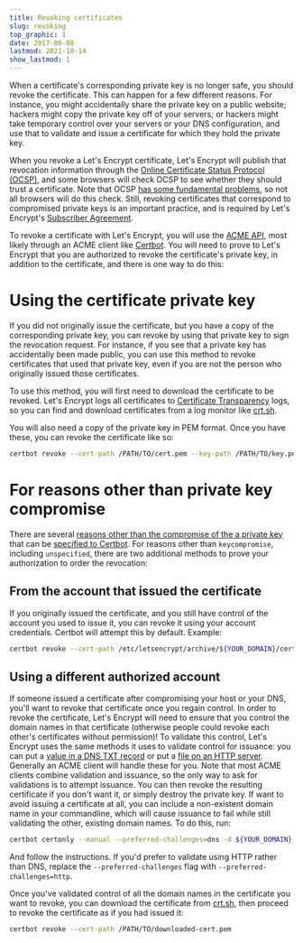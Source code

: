 ```yaml
---
title: Revoking certificates
slug: revoking
top_graphic: 1
date: 2017-06-08
lastmod: 2021-10-14
show_lastmod: 1
---
```



When a certificate's corresponding private key is no longer
safe, you should revoke the certificate. This can happen for a few different
reasons. For instance, you might accidentally share the private key on a public website;
hackers might copy the private key off of your servers; or hackers might take
temporary control over your servers or your DNS configuration, and use that to
validate and issue a certificate for which they hold the private key.

When you revoke a Let's Encrypt certificate, Let's Encrypt will publish that revocation
information through the [Online Certificate Status Protocol
(OCSP)](https://en.wikipedia.org/wiki/Online_Certificate_Status_Protocol), and
some browsers will check OCSP to see whether they should trust a certificate.
Note that OCSP [has some fundamental
problems](https://www.imperialviolet.org/2011/03/18/revocation.html), so not
all browsers will do this check. Still, revoking certificates that correspond to
compromised private keys is an important practice, and is required by Let's Encrypt's
[Subscriber Agreement](/repository).

To revoke a certificate with Let's Encrypt, you will use the [ACME
API](https://github.com/letsencrypt/boulder/blob/master/docs/acme-divergences.md),
most likely through an ACME client like [Certbot](https://certbot.eff.org/).
You will need to prove to Let's Encrypt that you are authorized to revoke the
certificate's private key, in addition to the certificate, and there is one
way to do this:

# Using the certificate private key

If you did not originally issue the certificate, but you have a copy of the
corresponding private key, you can revoke by using that private key to sign the revocation
request. For instance, if you see that a private key has accidentally been made
public, you can use this method to revoke certificates that used that private
key, even if you are not the person who originally issued those certificates.

To use this method, you will first need to download the certificate to be
revoked. Let's Encrypt logs all certificates to [Certificate
Transparency](https://www.certificate-transparency.org/) logs, so you can find
and download certificates from a log monitor like
[crt.sh](https://crt.sh/).

You will also need a copy of the private key in PEM format. Once you have these,
you can revoke the certificate like so:

```bash
certbot revoke --cert-path /PATH/TO/cert.pem --key-path /PATH/TO/key.pem --reason keycompromise
```

# For reasons other than private key compromise

There are several [reasons other than the compromise of the a private
key](https://en.wikipedia.org/wiki/Certificate_revocation_list#Reasons_for_revocation)
that can be [specified to Certbot](https://certbot.eff.org/docs/using.html#revoking-certificates).
For reasons other than `keycompromise`, including `unspecified`, there are two
additional methods to prove your authorization to order the revocation:

## From the account that issued the certificate

If you originally issued the certificate, and you still have control
of the account you used to issue it, you can revoke it using your account
credentials. Certbot will attempt this by default. Example:

```bash
certbot revoke --cert-path /etc/letsencrypt/archive/${YOUR_DOMAIN}/cert1.pem
```

## Using a different authorized account

If someone issued a certificate after compromising your host or your DNS, you'll
want to revoke that certificate once you regain control. In order to revoke the
certificate, Let's Encrypt will need to ensure that you control the domain names
in that certificate (otherwise people could revoke each other's certificates
without permission)! To validate this control, Let's Encrypt uses the same
methods it uses to validate control for issuance: you can
put a [value in a DNS TXT
record](https://tools.ietf.org/html/rfc8555#section-8.4) or
put a [file on an HTTP server](https://tools.ietf.org/html/rfc8555#section-8.3).
Generally an ACME client will handle these for you. Note that most ACME clients
combine validation and issuance, so the only way to ask for validations is to
attempt issuance. You can then revoke the resulting certificate if you don't
want it, or simply destroy the private key. If want to avoid issuing a
certificate at all, you can include a non-existent domain name in your
commandline, which will cause issuance to fail while still validating the other,
existing domain names. To do this, run:

```bash
certbot certonly --manual --preferred-challenges=dns -d ${YOUR_DOMAIN} -d nonexistent.${YOUR_DOMAIN}
```

And follow the instructions. If you'd prefer to validate using HTTP rather than
DNS, replace the `--preferred-challenges` flag with
`--preferred-challenges=http`.

Once you've validated control of all the domain names in the certificate you want
to revoke, you can download the certificate from [crt.sh](https://crt.sh/),
then proceed to revoke the certificate as if you had issued it:

```bash
certbot revoke --cert-path /PATH/TO/downloaded-cert.pem
```
